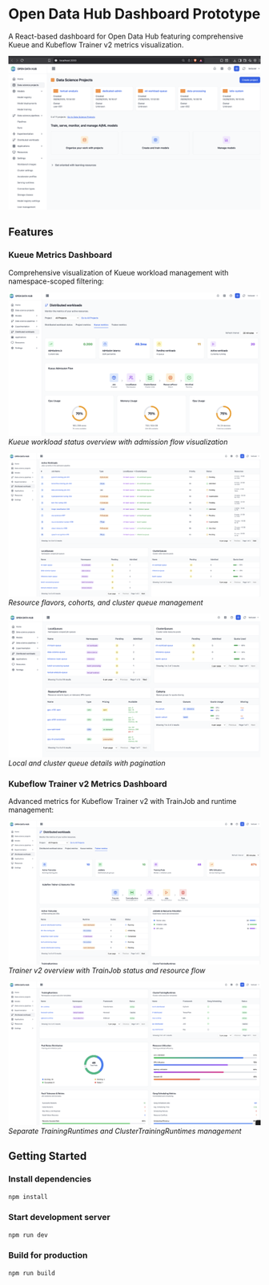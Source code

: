 # Open Data Hub Dashboard Prototype

A React-based dashboard for Open Data Hub featuring comprehensive Kueue and Kubeflow Trainer v2 metrics visualization.

![Open Data Hub Dashboard](./src/assets/ODH_dashboard.png)

## Features

### Kueue Metrics Dashboard
Comprehensive visualization of Kueue workload management with namespace-scoped filtering:

![Kueue Metrics - Status Overview](./src/assets/kueue_metrics_1.png)
*Kueue workload status overview with admission flow visualization*

![Kueue Metrics - Resource Management](./src/assets/kueue_metrics_2.png)
*Resource flavors, cohorts, and cluster queue management*

![Kueue Metrics - Queue Details](./src/assets/kueue_metrics_3.png)
*Local and cluster queue details with pagination*

### Kubeflow Trainer v2 Metrics Dashboard
Advanced metrics for Kubeflow Trainer v2 with TrainJob and runtime management:

![Trainer Metrics - Overview](./src/assets/Trainer_metrics_1.png)
*Trainer v2 overview with TrainJob status and resource flow*

![Trainer Metrics - Runtime Management](./src/assets/trainer_metrics_2.png)
*Separate TrainingRuntimes and ClusterTrainingRuntimes management*

## Getting Started

### Install dependencies
```bash
npm install
```

### Start development server
```bash
npm run dev
```

### Build for production
```bash
npm run build
```
